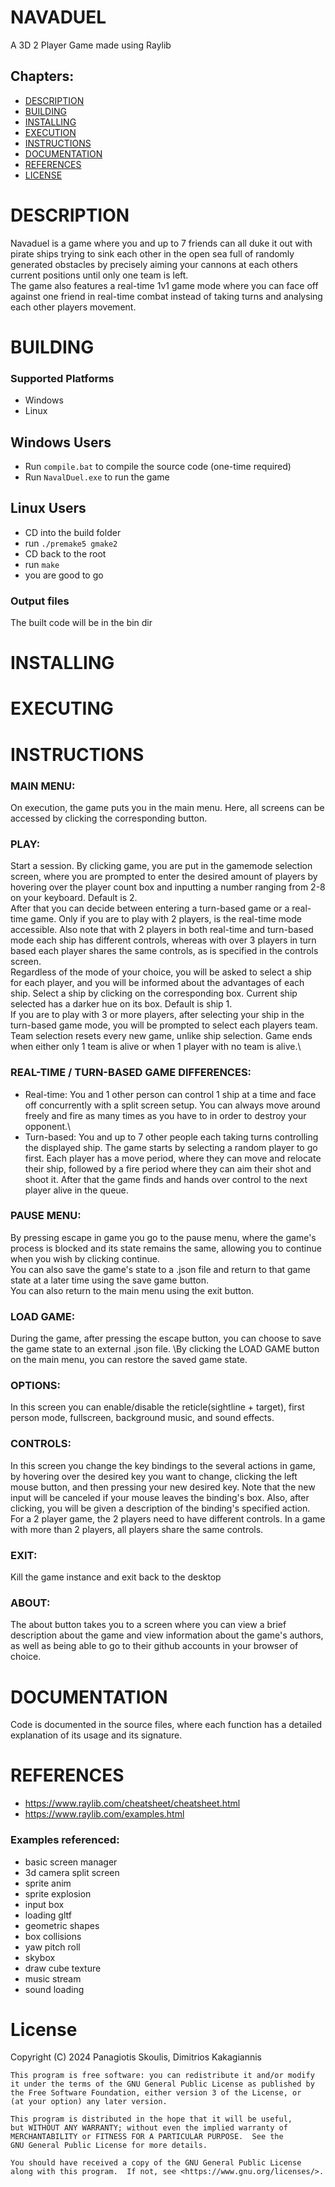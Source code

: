 # NAVADUEL
A 3D 2 Player Game made using Raylib

## Chapters:
* [DESCRIPTION](#desc)
* [BUILDING](#build)
* [INSTALLING](#install)
* [EXECUTION](#exec)
* [INSTRUCTIONS](#instructions)
* [DOCUMENTATION](#docs)
* [REFERENCES](#refs)
* [LICENSE](#license)

# <a id="desc"></a>DESCRIPTION
Navaduel is a game where you and up to 7 friends can all duke it out with pirate ships trying to sink each other in the open sea full of randomly generated obstacles by precisely aiming your cannons at each others current positions until only one team is left.\
The game also features a real-time 1v1 game mode where you can face off against one friend in real-time combat instead of taking turns and analysing each other players movement.

# <a id="build"></a>BUILDING

### Supported Platforms
* Windows
* Linux

## Windows Users
* Run `compile.bat` to compile the source code (one-time required)
* Run `NavalDuel.exe` to run the game

## Linux Users
* CD into the build folder
* run `./premake5 gmake2`
* CD back to the root
* run `make`
* you are good to go

### Output files
The built code will be in the bin dir

# <a id="install"></a>INSTALLING

# <a id="exec"></a>EXECUTING

# <a id="instructions"></a>INSTRUCTIONS
### MAIN MENU:
On execution, the game puts you in the main menu. Here, all screens can be accessed by clicking the corresponding button.
### PLAY:
Start a session. By clicking game, you are put in the gamemode selection screen, where you are prompted to enter the desired amount of players by hovering over the player count box and inputting a number ranging from 2-8 on your keyboard. Default is 2.\
After that you can decide between entering a turn-based game or a real-time game. Only if you are to play with 2 players, is the real-time mode accessible. Also note that with 2 players in both real-time and turn-based mode each ship has different controls, whereas with over 3 players in turn based each player shares the same controls, as is specified in the controls screen.\
Regardless of the mode of your choice, you will be asked to select a ship for each player, and you will be informed about the advantages of each ship. Select a ship by clicking on the corresponding box. Current ship selected has a darker hue on its box. Default is ship 1.\
If you are to play with 3 or more players, after selecting your ship in the turn-based game mode, you will be prompted to select each players team. Team selection resets every new game, unlike ship selection. Game ends when either only 1 team is alive or when 1 player with no team is alive.\
### REAL-TIME / TURN-BASED GAME DIFFERENCES:
* Real-time: You and 1 other person can control 1 ship at a time and face off concurrently with a split screen setup. You can always move around freely and fire as many times as you have to in order to destroy your opponent.\
* Turn-based: You and up to 7 other people each taking turns controlling the displayed ship. The game starts by selecting a random player to go first. Each player has a move period, where they can move and relocate their ship, followed by a fire period where they can aim their shot and shoot it. After that the game finds and hands over control to the next player alive in the queue. 
### PAUSE MENU:
By pressing escape in game you go to the pause menu, where the game's process is blocked and its state remains the same, allowing you to continue when you wish by clicking continue.\
You can also save the game's state to a .json file and return to that game state at a later time using the save game button.\
You can also return to the main menu using the exit button. 
### LOAD GAME:
During the game, after pressing the escape button, you can choose to save the game state to an external .json file.
\By clicking the LOAD GAME button on the main menu, you can restore the saved game state.
### OPTIONS:
In this screen you can enable/disable the reticle(sightline + target), first person mode, fullscreen, background music, and sound effects.
### CONTROLS:
In this screen you change the key bindings to the several actions in game, by hovering over the desired key you want to change, clicking the left mouse button, and then pressing your new desired key. Note that the new input will be canceled if your mouse leaves the binding's box. Also, after clicking, you will be given a description of the binding's specified action.\
For a 2 player game, the 2 players need to have different controls. In a game with more than 2 players, all players share the same controls.
### EXIT:
Kill the game instance and exit back to the desktop
### ABOUT:
The about button takes you to a screen where you can view a brief description about the game and view information about the game's authors, as well as being able to go to their github accounts in your browser of choice.
# <a id="docs"></a>DOCUMENTATION
Code is documented in the source files, where each function has a detailed explanation of its usage and its signature. 
# <a id="refs"></a>REFERENCES
* https://www.raylib.com/cheatsheet/cheatsheet.html
* https://www.raylib.com/examples.html
### Examples referenced:
* basic screen manager
* 3d camera split screen
* sprite anim
* sprite explosion
* input box
* loading gltf
* geometric shapes
* box collisions
* yaw pitch roll
* skybox
* draw cube texture
* music stream
* sound loading

# <a id="license"></a>License
Copyright (C) 2024 Panagiotis Skoulis, Dimitrios Kakagiannis

    This program is free software: you can redistribute it and/or modify
    it under the terms of the GNU General Public License as published by
    the Free Software Foundation, either version 3 of the License, or
    (at your option) any later version.

    This program is distributed in the hope that it will be useful,
    but WITHOUT ANY WARRANTY; without even the implied warranty of
    MERCHANTABILITY or FITNESS FOR A PARTICULAR PURPOSE.  See the
    GNU General Public License for more details.

    You should have received a copy of the GNU General Public License
    along with this program.  If not, see <https://www.gnu.org/licenses/>.
